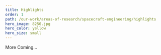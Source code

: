 ```yaml
---
title: Highlights
order: 1
path: /our-work/areas-of-research/spacecraft-engineering/highlights
hero_image: 8250.jpg
hero_color: yellow
hero_size: small
---
```

More Coming...
